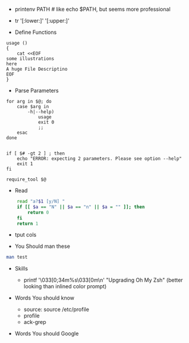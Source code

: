 

- printenv PATH # like echo $PATH, but seems more professional

- tr '[:lower:]' '[:upper:]'

- Define Functions
```
usage ()
{
	cat <<EOF
some illustrations
here
A huge File Descriptino
EOF
}
```

- Parse Parameters
```
for arg in $@; do
    case $arg in
        -h|--help)
            usage
            exit 0
            ;;
    esac
done


if [ $# -gt 2 ] ; then
    echo "ERROR: expecting 2 parameters. Please see option --help"
    exit 1
fi

require_tool $@
```

- Read
```bash
    read "a?$1 [y/N] "
    if [[ $a == "N" || $a == "n" || $a = "" ]]; then
        return 0
    fi
    return 1
```

- tput cols



- You Should  man these
```bash
man test

```

- Skills
    - printf '\033[0;34m%s\033[0m\n' "Upgrading Oh My Zsh" (better looking than inlined color prompt)


- Words You should know
    - source: source /etc/profile
    - profile
    - ack-grep

- Words You should Google

 
